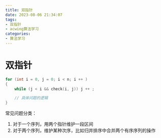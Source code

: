```yaml
---
title: 双指针
date: 2023-08-06 21:34:07
tags:
- 双指针
- acwing算法学习
categories:
- 算法学习
---
```

# 双指针
```c++
for (int i = 0, j = 0; i < n; i ++ )
{
    while (j < i && check(i, j)) j ++ ;

    // 具体问题的逻辑
}
```
常见问题分类：
1. 对于一个序列，用两个指针维护一段区间
2. 对于两个序列，维护某种次序，比如归并排序中合并两个有序序列的操作